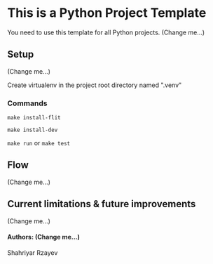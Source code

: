 # This is a Python Project Template

You need to use this template for all Python projects. (Change me...)

## Setup

(Change me...)

Create virtualenv in the project root directory named ".venv"

### Commands

`make install-flit`

`make install-dev`

`make run` or `make test`


## Flow

(Change me...)

## Current limitations & future improvements

(Change me...)

#### Authors:  (Change me...)

Shahriyar Rzayev
